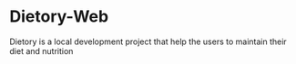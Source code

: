 # Dietory-Web
Dietory is a local development project that help the users to maintain their diet and nutrition
